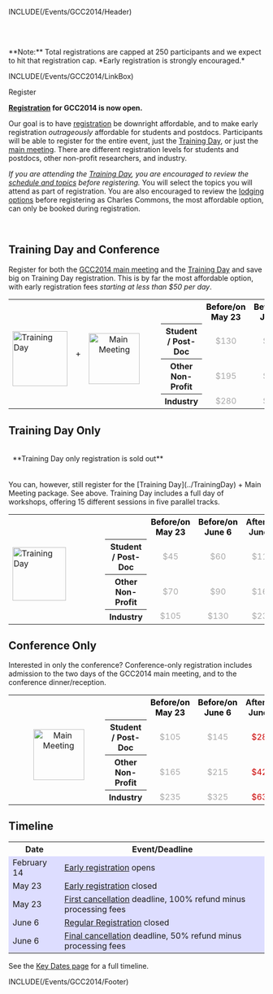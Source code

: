 INCLUDE(/Events/GCC2014/Header)

<br /><br />

<div class='center'>
**Note:** Total registrations are capped at 250 participants and we expect to hit that registration cap. *Early registration is strongly encouraged.*
</div>

INCLUDE(/Events/GCC2014/LinkBox)

<div class="title">Register</div>

**[Registration](https://housing6.res.jhu.edu/KxRegistration_Live/Galaxy2014) for GCC2014 is now open.**

Our goal is to have [registration](https://housing6.res.jhu.edu/KxRegistration_Live/Galaxy2014) be downright affordable, and to make early registration *outrageously* affordable for students and postdocs.  Participants will be able to register for the entire event, just the [Training Day](/Events/GCC2014/TrainingDay), or just the [main meeting](/Events/GCC2014/Program).  There are different registration levels for students and postdocs, other non-profit researchers, and industry.

*If you are attending the [Training Day](../TrainingDay), you are encouraged to review the [schedule and topics](../TrainingDay) before registering.* You will select the topics you will attend as part of registration.  You are also encouraged to review the [lodging options](../Logistics) before registering as Charles Commons, the most affordable option, can only be booked during registration.

<br />


## Training Day and Conference

Register for both the [GCC2014 main meeting](../Program) and the [Training Day](../TrainingDay) and save big on Training Day registration.  This is by far the most affordable option, with early registration fees *starting at less than $50 per day*.

<table>
  <tr>
    <td rowspan=4 style=" border: none"> <br /> <a href='../TrainingDay.md'><img src='/Images/Logos/GCC2014TDLogoSmall.png' alt='Training Day' width="108" /></a> </td>
    <td rowspan=4 style=" border: none"> </strong>+<strong> </td>
    <td rowspan=4 style=" text-align: center; border: none"> <br /><a href='../Program.md'><img src='/Images/Logos/GCC2014LogoTall200.png' alt='Main Meeting' width="100" /></a> </td>
    <td rowspan=4 style=" border: none;"> &nbsp;&nbsp;&nbsp;&nbsp; </td>
    <td style=" border: none;"> </td>
    <th style=" color: #000"> Before/on May 23 </th>
    <th style=" color: #000"> Before/on June 6 </th>
    <th> After/on June 7 </th>
  </tr>
  <tr>
    <th> Student / Post-Doc </th>
    <td style=" text-align: center; color: #aaa"> </strong>$130<strong> </td>
    <td style=" text-align: center; color: #aaa"> </strong>$185<strong> </td>
    <td style=" text-align: center; color: #c00"> </strong>$370<strong> </td>
  </tr>
  <tr>
    <th> Other Non-Profit   </th>
    <td style=" text-align: center; color: #aaa"> </strong>$195<strong> </td>
    <td style=" text-align: center; color: #aaa"> </strong>$265<strong> </td>
    <td style=" text-align: center; color: #c00"> </strong>$540<strong> </td>
  </tr>
  <tr>
    <th> Industry           </th>
    <td style=" text-align: center; color: #aaa"> </strong>$280<strong> </td>
    <td style=" text-align: center; color: #aaa"> </strong>$395<strong> </td>
    <td style=" text-align: center; color: #c00"> </strong>$790<strong> </td>
  </tr>
</table>



## Training Day Only

<div class='red'><div class='center'><br /> &nbsp;&nbsp;**Training Day only registration is sold out** &nbsp;&nbsp; <br /><br /></div>

<br />
You can, however, still register for the [Training Day](../TrainingDay) + Main Meeting package.  See above. Training Day includes a full day of workshops, offering 15 different sessions in five parallel tracks.

<table>
  <tr>
    <td rowspan=4 style=" border: none"> <br /> <a href='../TrainingDay.md'><img src='/Images/Logos/GCC2014TDLogoSmall.png' alt='Training Day' width="105" /></a> </td>
    <td rowspan=4 style=" border: none"> </strong>&nbsp;<strong> </td>
    <td rowspan=4 style=" text-align: center; border: none; width: 108px"> </td>
    <td rowspan=4 style=" border: none;"> &nbsp;&nbsp;&nbsp;&nbsp; </td>
    <td style=" border: none;"> </td>
    <th style=" color: #000"> Before/on May 23 </th>
    <th style=" color: #000"> Before/on June 6 </th>
    <th> After/on June 7 </th>
  </tr>
  <tr>
    <th> Student / Post-Doc </th>
    <td style=" text-align: center; color: #aaa"> </strong>$45<strong> </td>
    <td style=" text-align: center; color: #aaa"> </strong>$60<strong> </td>
    <td style=" text-align: center; color: #aaa"> </strong>$110<strong> </td>
  </tr>
  <tr>
    <th> Other Non-Profit   </th>
    <td style=" text-align: center; color: #aaa"> </strong>$70<strong> </td>
    <td style=" text-align: center; color: #aaa"> </strong>$90<strong> </td>
    <td style=" text-align: center; color: #aaa"> </strong>$160<strong> </td>
  </tr>
  <tr>
    <th> Industry           </th>
    <td style=" text-align: center; color: #aaa"> </strong>$105<strong> </td>
    <td style=" text-align: center; color: #aaa"> </strong>$130<strong> </td>
    <td style=" text-align: center; color: #aaa"> </strong>$230<strong> </td>
  </tr>
</table>


## Conference Only

Interested in only the conference?  Conference-only registration includes admission to the two days of the GCC2014 main meeting, and to the conference dinner/reception.

<table>
  <tr>
    <td rowspan=4 style=" border: none; width: 110px"> <br /> &nbsp; </td>
    <td rowspan=4 style=" border: none"> </strong>&nbsp;<strong> </td>
    <td rowspan=4 style=" text-align: center; border: none"> <br /><a href='../Program.md'><img src='/Images/Logos/GCC2014LogoTall200.png' alt='Main Meeting' width="100" /></a> </td>
    <td rowspan=4 style=" border: none;"> &nbsp;&nbsp;&nbsp;&nbsp; </td>
    <td style=" border: none;"> </td>
    <th style=" color: #000"> Before/on May 23 </th>
    <th style=" color: #000"> Before/on June 6 </th>
    <th> After/on June 7 </th>
  </tr>
  <tr>
    <th> Student / Post-Doc </th>
    <td style=" text-align: center; color: #aaa"> </strong>$105<strong> </td>
    <td style=" text-align: center; color: #aaa"> </strong>$145<strong> </td>
    <td style=" text-align: center; color: #c00"> </strong>$280<strong> </td>
  </tr>
  <tr>
    <th> Other Non-Profit   </th>
    <td style=" text-align: center; color: #aaa"> </strong>$165<strong> </td>
    <td style=" text-align: center; color: #aaa"> </strong>$215<strong> </td>
    <td style=" text-align: center; color: #c00"> </strong>$420<strong> </td>
  </tr>
  <tr>
    <th> Industry           </th>
    <td style=" text-align: center; color: #aaa"> </strong>$235<strong> </td>
    <td style=" text-align: center; color: #aaa"> </strong>$325<strong> </td>
    <td style=" text-align: center; color: #c00"> </strong>$630<strong> </td>
  </tr>
</table>



## Timeline

<table>
  <tr class="th" >
    <th> Date </th>
    <th> Event/Deadline </th>
  </tr>
  <tr style="background-color: #ddf" >
    <td> February 14 </td>
    <td> <a href='/Events/GCC2014/Register.md'>Early registration</a> opens </td>
  </tr>
  <tr style="background-color: #ddf" >
    <td> May 23</td>
    <td> <a href='/Events/GCC2014/Register.md'>Early registration</a> </strong>closed<strong> </td>
  </tr>
  <tr style="background-color: #ddf" >
    <td> May 23 </td>
    <td> <a href='/Events/GCC2014/Register.md'>First cancellation</a> deadline, 100% refund minus processing fees </td>
  </tr>
  <tr style="background-color: #ddf" >
    <td> June 6 </td>
    <td> <a href='/Events/GCC2014/Register.md'>Regular Registration</a> </strong>closed<strong> </td>
  </tr>
  <tr style="background-color: #ddf" >
    <td> June 6 </td>
    <td> <a href='/Events/GCC2014/Register.md'>Final cancellation</a> deadline, 50% refund minus processing fees </td>
  </tr>
</table>

See the [Key Dates page](../KeyDates) for a full timeline.

INCLUDE(/Events/GCC2014/Footer)
